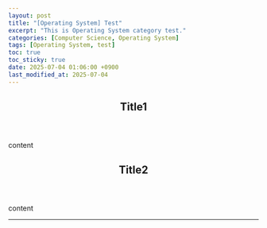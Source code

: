 ```yaml
---
layout: post
title: "[Operating System] Test"
excerpt: "This is Operating System category test."
categories: [Computer Science, Operating System]
tags: [Operating System, test]
toc: true
toc_sticky: true
date: 2025-07-04 01:06:00 +0900
last_modified_at: 2025-07-04
---
```

<header class="major">
    <h2>Title1</h2>
</header>

content

<header class="major">
    <h2>Title2</h2>
</header>

content

---
